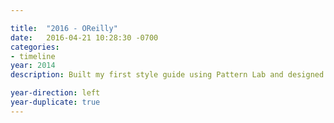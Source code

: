 ```yaml
---

title:  "2016 - OReilly"
date:   2016-04-21 10:28:30 -0700
categories:
- timeline
year: 2014
description: Built my first style guide using Pattern Lab and designed my first SVG icon system.

year-direction: left
year-duplicate: true
---
```

